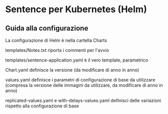 # Sentence per Kubernetes (Helm) 

## Guida alla configurazione 

La configurazione di Helm è nella cartella Charts 

templates/Notes.txt riporta i commenti per l'avvio 

templates/sentence-application.yaml è il vero template, parametrico 

Chart.yaml definisce la versione (da modificare di anno in anno) 

values.yaml definisce i parametri di configurazione di base da utilizzare (compresa la versione delle immagini da utilizzare, da modificare di anno in anno) 

replicated-values.yaml e with-delays-values.yaml definisci delle variazioni rispetto alla configurazione di base 


